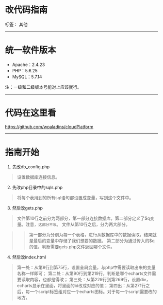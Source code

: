 # 改代码指南

标签： 其他

---
# 统一软件版本

- Apache：2.4.23
- PHP：5.6.25
- MySQL：5.7.14

注：一级和二级版本号能对上应该就行。

---
# 代码在这里看

https://github.com/wpaladins/cloudPlatform

---

# 指南开始
1. 先改db_config.php
> 设置数据库连接信息。

2. 先改php目录中的sqls.php
> 将每个表用到的所有sql语句都设置成变量，写到这个文件中。

3. 然后改gets.php
> 文件第10行之前分为两部分，第一部分连接数据库，第二部分定义了$q变量。注意，`这部分不改`。
> 文件从第10行之后，分为两大部分。

 >> 第一部分为分别为每一个表格，进行从数据库中的数据读取，结果就是最后的变量中存储了我们想要的数据。
 >> 第二部分为通过传入的$q的值，判断需要gets.php文件返回哪个文件。

4. 然后改index.html
> 第一处：从第8行到第75行，设置全局变量，与php中需要读取出来的变量名称一样即可；
> 第二处：从第90行到第219行，判断是哪个echarts文件需要读取内容，也都是得改；
> 第三处：从第229行到第269行，设置div，echarts显示在里面，将里面的id改成对应的值；
> 第四出：从第271行之后，每一个script标签组对应一个echarts图标。对于每一个script需要改的地方。
